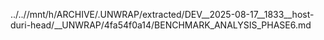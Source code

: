 ../..//mnt/h/ARCHIVE/.UNWRAP/extracted/DEV__2025-08-17__1833__host-duri-head/__UNWRAP/4fa54f0a14/BENCHMARK_ANALYSIS_PHASE6.md